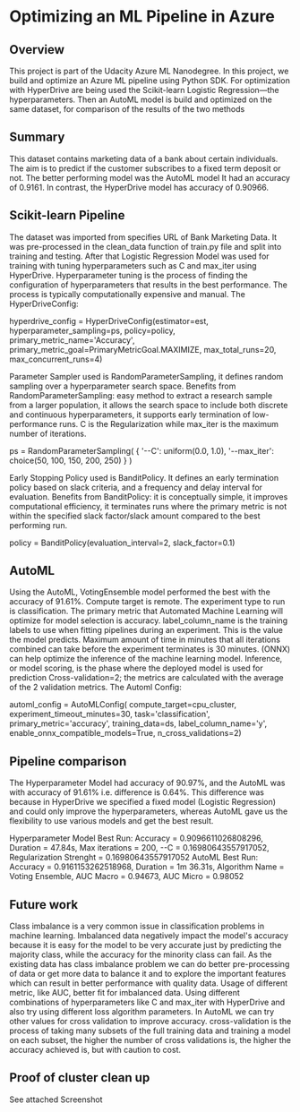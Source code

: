 # Optimizing an ML Pipeline in Azure

## Overview
This project is part of the Udacity Azure ML Nanodegree.
In this project, we build and optimize an Azure ML pipeline using Python SDK.
For optimization with HyperDrive are being used the Scikit-learn Logistic Regression—the hyperparameters.
Then an AutoML model is build and optimized on the same dataset, for comparison of the results of the two methods


## Summary
This dataset contains marketing data of a bank about certain individuals. The aim is to predict if the customer subscribes to a fixed term deposit or not.
The better performing model was the AutoML model It had an accuracy of 0.9161. In contrast, the HyperDrive model has accuracy of 0.90966.

## Scikit-learn Pipeline
The dataset was imported from specifies URL of Bank Marketing Data. It was pre-processed in the clean_data function of train.py file and split into training and testing. After that Logistic Regression Model was used for training with tuning hyperparameters such as C and max_iter using HyperDrive.
Hyperparameter tuning is the process of finding the configuration of hyperparameters that results in the best performance. The process is typically computationally expensive and manual.
The HyperDriveConfig:

hyperdrive_config = HyperDriveConfig(estimator=est,
                                     hyperparameter_sampling=ps,
                                     policy=policy,
                                     primary_metric_name='Accuracy',
                                     primary_metric_goal=PrimaryMetricGoal.MAXIMIZE,
                                     max_total_runs=20,
                                     max_concurrent_runs=4)

Parameter Sampler used is RandomParameterSampling, it defines random sampling over a hyperparameter search space.
Benefits from RandomParameterSampling: easy method to extract a research sample from a larger population, it allows the search space to include both discrete and continuous hyperparameters, it supports early termination of low-performance runs. 
C is the Regularization while max_iter is the maximum number of iterations.

ps = RandomParameterSampling(
    {
        '--C': uniform(0.0, 1.0), 
        '--max_iter': choice(50, 100, 150, 200, 250)
    }
)

Early Stopping Policy used is BanditPolicy. It defines an early termination policy based on slack criteria, and a frequency and delay interval for evaluation. 
Benefits from BanditPolicy: it is conceptually simple, it improves computational efficiency, it terminates runs where the primary metric is not within the specified slack factor/slack amount compared to the best performing run.

policy = BanditPolicy(evaluation_interval=2, slack_factor=0.1)

## AutoML
Using the AutoML, VotingEnsemble model performed the best with the accuracy of 91.61%. 
Compute target is remote. The experiment type to run is classification. 
The primary metric that Automated Machine Learning will optimize for model selection is accuracy.
label_column_name is the training labels to use when fitting pipelines during an experiment. This is the value the model predicts. 
Maximum amount of time in minutes that all iterations combined can take before the experiment terminates is 30 minutes.
(ONNX) can help optimize the inference of the machine learning model. Inference, or model scoring, is the phase where the deployed model is used for prediction
Cross-validation=2; the metrics are calculated with the average of the 2 validation metrics.
The Automl Config:

automl_config = AutoMLConfig(
    compute_target=cpu_cluster,
    experiment_timeout_minutes=30,
    task='classification',
    primary_metric='accuracy',
    training_data=ds,
    label_column_name='y',
    enable_onnx_compatible_models=True,
    n_cross_validations=2)

## Pipeline comparison
The Hyperparameter Model had accuracy of 90.97%, and the AutoML was with accuracy of 91.61% i.e. difference is 0.64%.
This difference was because in HyperDrive we specified a fixed model (Logistic Regression) and could only improve the hyperparameters, whereas AutoML gave us the flexibility to use various models and get the best result.

Hyperparameter Model Best Run: Accuracy = 0.9096611026808296, Duration = 47.84s, Max iterations = 200, --C = 0.16980643557917052, Regularization Strenght = 0.16980643557917052
AutoML Best Run: Accuracy = 0.9161153262518968, Duration = 1m 36.31s, Algorithm Name = Voting Ensemble, AUC Macro = 0.94673, AUC Micro = 0.98052

## Future work
Class imbalance is a very common issue in classification problems in machine learning. Imbalanced data negatively impact the model's accuracy because it is easy for the model to be very accurate just by predicting the majority class, while the accuracy for the minority class can fail.
As the existing data has class imbalance problem we can do better pre-processing of data or get more data to balance it and to explore the important features which can result in better performance with quality data.
Usage of different metric, like AUC, better fit for imbalanced data.
Using different combinations of hyperparameters like C and max_iter with HyperDrive and also try using different loss algorithm parameters.
In AutoML we can try other values for cross validation to improve accuracy.  cross-validation is the process of taking many subsets of the full training data and training a model on each subset, the higher the number of cross validations is, the higher the accuracy achieved is, but with caution to cost.


## Proof of cluster clean up

See attached Screenshot
